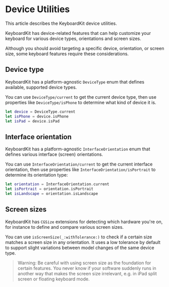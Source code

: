 # Device Utilities

This article describes the KeyboardKit device utilities.

KeyboardKit has device-related features that can help customize your keyboard for various device types, orientations and screen sizes.

Although you should avoid targeting a specific device, orientation, or screen size, some keyboard features require these considerations.



## Device type

KeyboardKit has a platform-agnostic ``DeviceType`` enum that defines available, supported device types. 

You can use ``DeviceType/current`` to get the current device type, then use properties like ``DeviceType/isPhone`` to determine what kind of device it is.

```swift
let device = DeviceType.current
let isPhone = device.isPhone
let isPad = device.isPad
```



## Interface orientation

KeyboardKit has a platform-agnostic ``InterfaceOrientation`` enum that defines various interface (screen) orientations. 

You can use ``InterfaceOrientation/current`` to get the current interface orientation, then use properties like ``InterfaceOrientation/isPortrait`` to determine its orientation type:

```swift
let orientation = InterfaceOrientation.current
let isPortrait = orientation.isPortrait
let isLandscape = orientation.isLandscape
```



## Screen sizes

KeyboardKit has `CGSize` extensions for detecting which hardware you're on, for instance to define and compare various screen sizes.

You can use `isScreenSize(_:withTolerance:)` to check if a certain size matches a screen size in any orientation. It uses a low tolerance by default to support slight variations between model changes of the same device type.

> Warning: Be careful with using screen size as the foundation for certain features. You never know if your software suddenly runs in another way that makes the screen size irrelevant, e.g. in iPad split screen or floating keyboard mode. 



[Pro]: https://github.com/KeyboardKit/KeyboardKitPro
